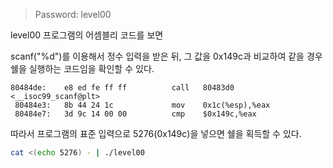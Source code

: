 > Password: level00

level00 프로그램의 어셈블리 코드를 보면

scanf("%d")를 이용해서 정수 입력을 받은 뒤, 그 값을 0x149c과 비교하여 같을 경우 쉘을 실행하는 코드임을 확인할 수 있다.

```
80484de:	e8 ed fe ff ff       	call   80483d0 <__isoc99_scanf@plt>
 80484e3:	8b 44 24 1c          	mov    0x1c(%esp),%eax
 80484e7:	3d 9c 14 00 00       	cmp    $0x149c,%eax
```

따라서 프로그램의 표준 입력으로 5276(0x149c)을 넣으면 쉘을 획득할 수 있다.

```bash
cat <(echo 5276) - | ./level00
```
